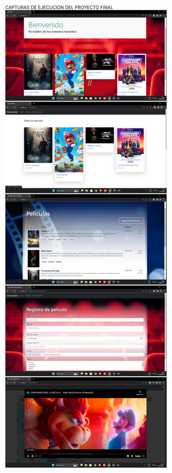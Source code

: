 CAPTURAS DE EJECUCION DEL PROYECTO FINAL
![](https://github.com/joselitogmartinez/ProyectoFinal_Progra3/blob/master/captura%201.png)
![](https://github.com/joselitogmartinez/ProyectoFinal_Progra3/blob/master/captura%202.png)
![](https://github.com/joselitogmartinez/ProyectoFinal_Progra3/blob/master/captura%203.png)
![](https://github.com/joselitogmartinez/ProyectoFinal_Progra3/blob/master/captura%204.png)
![](https://github.com/joselitogmartinez/ProyectoFinal_Progra3/blob/master/captura%205.png)
